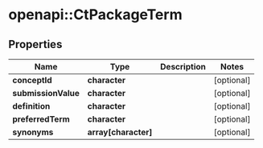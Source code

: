 # openapi::CtPackageTerm


## Properties
Name | Type | Description | Notes
------------ | ------------- | ------------- | -------------
**conceptId** | **character** |  | [optional] 
**submissionValue** | **character** |  | [optional] 
**definition** | **character** |  | [optional] 
**preferredTerm** | **character** |  | [optional] 
**synonyms** | **array[character]** |  | [optional] 


